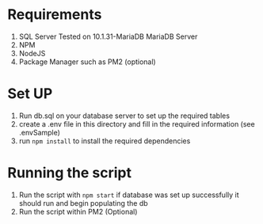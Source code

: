 # Requirements
1) SQL Server Tested on 10.1.31-MariaDB MariaDB Server
2) NPM
3) NodeJS
4) Package Manager such as PM2 (optional)

# Set UP
1) Run db.sql on your database server to set up the required tables
2) create a .env file in this directory and fill in the required information (see .envSample)
3) run `npm install` to install the required dependencies

# Running the script
1) Run the script with `npm start` if database was set up successfully it should run and begin populating the db
2) Run the script within PM2 (Optional)
